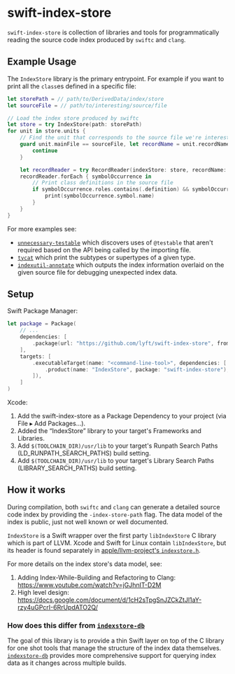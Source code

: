 # swift-index-store

`swift-index-store` is collection of libraries and tools for
programmatically reading the source code index produced by `swiftc` and
`clang`.

## Example Usage

The `IndexStore` library is the primary entrypoint. For example if you
want to print all the `class`es defined in a specific file:

```swift
let storePath = // path/to/DerivedData/index/store
let sourceFile = // path/to/interesting/source/file

// Load the index store produced by swiftc
let store = try IndexStore(path: storePath)
for unit in store.units {
    // Find the unit that corresponds to the source file we're interested in
    guard unit.mainFile == sourceFile, let recordName = unit.recordName else {
        continue
    }

    let recordReader = try RecordReader(indexStore: store, recordName: recordName)
    recordReader.forEach { symbolOccurrence in
        // Print class definitions in the source file
        if symbolOccurrence.roles.contains(.definition) && symbolOccurrence.symbol.kind == .class {
            print(symbolOccurrence.symbol.name)
        }
    }
}
```

For more examples see:

- [`unnecessary-testable`](Sources/unnecessary-testable/main.swift)
  which discovers uses of `@testable` that aren't required based on the
  API being called by the importing file.
- [`tycat`](Sources/tycat) which print the subtypes or supertypes of a
  given type.
- [`indexutil-annotate`](Sources/indexutil-annotate) which outputs
  the index information overlaid on the given source file for debugging
  unexpected index data.

## Setup

Swift Package Manager:

```swift
let package = Package(
    // ...
    dependencies: [
        .package(url: "https://github.com/lyft/swift-index-store", from: "1.0.0"),
    ],
    targets: [
        .executableTarget(name: "<command-line-tool>", dependencies: [
            .product(name: "IndexStore", package: "swift-index-store"),
        ]),
    ]
)
```

Xcode:

1. Add the swift-index-store as a Package Dependency to your project (via File ▸ Add Packages…).
2. Added the “IndexStore” library to your target's Frameworks and Libraries.
3. Add `$(TOOLCHAIN_DIR)/usr/lib` to your target's Runpath Search Paths (LD_RUNPATH_SEARCH_PATHS) build setting.
4. Add `$(TOOLCHAIN_DIR)/usr/lib` to your target's Library Search Paths (LIBRARY_SEARCH_PATHS) build setting.

## How it works

During compilation, both `swiftc` and `clang` can generate a detailed
source code index by providing the `-index-store-path` flag. The data
model of the index is public, just not well known or well documented.

`IndexStore` is a Swift wrapper over the first party `libIndexStore` C
library which is part of LLVM. Xcode and Swift for Linux contain
`libIndexStore`, but its header is found separately in
[apple/llvm-project's
`indexstore.h`](https://github.com/apple/llvm-project/blob/apple/next/clang/include/indexstore/indexstore.h).

For more details on the index store's data model, see:

1. Adding Index-While-Building and Refactoring to Clang: https://www.youtube.com/watch?v=jGJhnIT-D2M
2. High level design: https://docs.google.com/document/d/1cH2sTpgSnJZCkZtJl1aY-rzy4uGPcrI-6RrUpdATO2Q/

### How does this differ from [`indexstore-db`][indexstore-db]

The goal of this library is to provide a thin Swift layer on top of the
C library for one shot tools that manage the structure of the index data
themselves. [`indexstore-db`][indexstore-db] provides more comprehensive
support for querying index data as it changes across multiple builds.

[indexstore-db]: https://github.com/apple/indexstore-db
